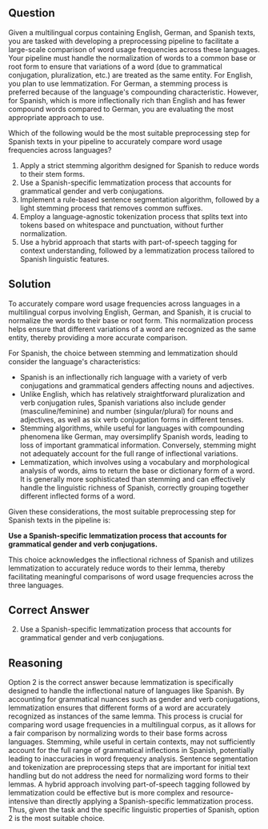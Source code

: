 ## Question
Given a multilingual corpus containing English, German, and Spanish texts, you are tasked with developing a preprocessing pipeline to facilitate a large-scale comparison of word usage frequencies across these languages. Your pipeline must handle the normalization of words to a common base or root form to ensure that variations of a word (due to grammatical conjugation, pluralization, etc.) are treated as the same entity. For English, you plan to use lemmatization. For German, a stemming process is preferred because of the language's compounding characteristic. However, for Spanish, which is more inflectionally rich than English and has fewer compound words compared to German, you are evaluating the most appropriate approach to use.

Which of the following would be the most suitable preprocessing step for Spanish texts in your pipeline to accurately compare word usage frequencies across languages?

1. Apply a strict stemming algorithm designed for Spanish to reduce words to their stem forms.
2. Use a Spanish-specific lemmatization process that accounts for grammatical gender and verb conjugations.
3. Implement a rule-based sentence segmentation algorithm, followed by a light stemming process that removes common suffixes.
4. Employ a language-agnostic tokenization process that splits text into tokens based on whitespace and punctuation, without further normalization.
5. Use a hybrid approach that starts with part-of-speech tagging for context understanding, followed by a lemmatization process tailored to Spanish linguistic features.

## Solution

To accurately compare word usage frequencies across languages in a multilingual corpus involving English, German, and Spanish, it is crucial to normalize the words to their base or root form. This normalization process helps ensure that different variations of a word are recognized as the same entity, thereby providing a more accurate comparison.

For Spanish, the choice between stemming and lemmatization should consider the language's characteristics:
- Spanish is an inflectionally rich language with a variety of verb conjugations and grammatical genders affecting nouns and adjectives.
- Unlike English, which has relatively straightforward pluralization and verb conjugation rules, Spanish variations also include gender (masculine/feminine) and number (singular/plural) for nouns and adjectives, as well as six verb conjugation forms in different tenses.
- Stemming algorithms, while useful for languages with compounding phenomena like German, may oversimplify Spanish words, leading to loss of important grammatical information. Conversely, stemming might not adequately account for the full range of inflectional variations.
- Lemmatization, which involves using a vocabulary and morphological analysis of words, aims to return the base or dictionary form of a word. It is generally more sophisticated than stemming and can effectively handle the linguistic richness of Spanish, correctly grouping together different inflected forms of a word.

Given these considerations, the most suitable preprocessing step for Spanish texts in the pipeline is:

**Use a Spanish-specific lemmatization process that accounts for grammatical gender and verb conjugations.**

This choice acknowledges the inflectional richness of Spanish and utilizes lemmatization to accurately reduce words to their lemma, thereby facilitating meaningful comparisons of word usage frequencies across the three languages.

## Correct Answer

2. Use a Spanish-specific lemmatization process that accounts for grammatical gender and verb conjugations.

## Reasoning

Option 2 is the correct answer because lemmatization is specifically designed to handle the inflectional nature of languages like Spanish. By accounting for grammatical nuances such as gender and verb conjugations, lemmatization ensures that different forms of a word are accurately recognized as instances of the same lemma. This process is crucial for comparing word usage frequencies in a multilingual corpus, as it allows for a fair comparison by normalizing words to their base forms across languages. Stemming, while useful in certain contexts, may not sufficiently account for the full range of grammatical inflections in Spanish, potentially leading to inaccuracies in word frequency analysis. Sentence segmentation and tokenization are preprocessing steps that are important for initial text handling but do not address the need for normalizing word forms to their lemmas. A hybrid approach involving part-of-speech tagging followed by lemmatization could be effective but is more complex and resource-intensive than directly applying a Spanish-specific lemmatization process. Thus, given the task and the specific linguistic properties of Spanish, option 2 is the most suitable choice.